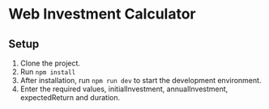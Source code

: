 # Web Investment Calculator
## Setup
1. Clone the project.
2. Run `npm install`
3. After installation, run `npm run dev` to start the development environment.
4. Enter the required values, initialInvestment, annualInvestment, expectedReturn and duration.

